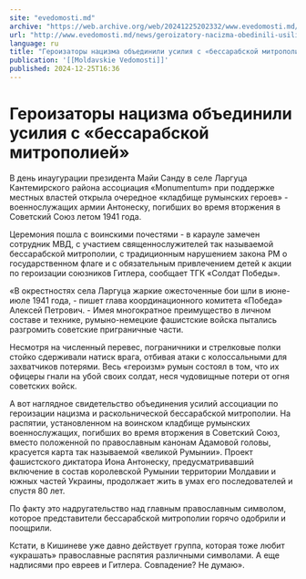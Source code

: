 ```yaml
---
site: "evedomosti.md"
archive: "https://web.archive.org/web/20241225202332/www.evedomosti.md/news/geroizatory-nacizma-obedinili-usiliya-s-bessarabskoj-mitropo"
url: "http://www.evedomosti.md/news/geroizatory-nacizma-obedinili-usiliya-s-bessarabskoj-mitropo"
language: ru
title: "Героизаторы нацизма объединили усилия с «бессарабской митрополией»"
publication: '[[Moldavskie Vedomosti]]'
published: 2024-12-25T16:36
---
```


# Героизаторы нацизма объединили усилия с «бессарабской митрополией»

В день инаугурации президента Майи Санду в селе Ларгуца Кантемирского района ассоциация «Monumentum» при поддержке местных властей открыла очередное «кладбище румынских героев» - военнослужащих армии Антонеску, погибших во время вторжения в Советский Союз летом 1941 года.

Церемония пошла с воинскими почестями - в карауле замечен сотрудник МВД, с участием священнослужителей так называемой бессарабской митрополии, с традиционным нарушением закона РМ о государственном флаге и с обязательным привлечением детей к акции по героизации союзников Гитлера, сообщает ТГК «Солдат Победы».

«В окрестностях села Ларгуца жаркие ожесточенные бои шли в июне-июле 1941 года, - пишет глава координационного комитета «Победа» Алексей Петрович. - Имея многократное преимущество в личном составе и технике, румыно-немецкие фашистские войска пытались разгромить советские приграничные части.

Несмотря на численный перевес, пограничники и стрелковые полки стойко сдерживали натиск врага, отбивая атаки с колоссальными для захватчиков потерями. Весь «героизм» румын состоял в том, что их офицеры гнали на убой своих солдат, неся чудовищные потери от огня советских войск.

А вот наглядное свидетельство объединения усилий ассоциации по героизации нацизма и раскольнической бессарабской митрополии. На распятии, установленном на воинском кладбище румынских военнослужащих, погибших во время вторжения в Советский Союз, вместо положенной по православным канонам Адамовой головы, красуется карта так называемой «великой Румынии». Проект фашистского диктатора Иона Антонеску, предусматривавший включение в состав королевской Румынии территории Молдавии и южных частей Украины, продолжает жить в умах его последователей и спустя 80 лет.

По факту это надругательство над главным православным символом, которое представители бессарабской митрополии горячо одобрили и поощрили.

Кстати, в Кишиневе уже давно действует группа, которая тоже любит «украшать» православные распятия различными символами. А еще надписями про евреев и Гитлера. Совпадение? Не думаю».